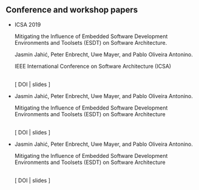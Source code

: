 ## Conference and workshop papers
* <p class="conferencePaperInput">
    <p class="conferenceAbbreviation">ICSA 2019</p> 
    <p class="conferenceArticleTitle"> Mitigating the Influence of Embedded Software Development Environments and Toolsets (ESDT) on Software Architecture.</p>

    <p class="conferenceAuthors"> Jasmin Jahić, Peter Enbrecht, Uwe Mayer, and Pablo Oliveira Antonino. </p>  

    <p class="conferenceName">IEEE International Conference on Software Architecture (ICSA)</p>
    <p class="conferenceDate"></p>
    <p class="conferenceNote"></p>
    <br/> 
    [ DOI | slides ]
  </p>
* <p class="conferenceAbbreviation"></p> 
  <p class="conferenceAuthors"> Jasmin Jahić, Peter Enbrecht, Uwe Mayer, and Pablo Oliveira Antonino. </p>
  <p class="conferenceTitle"> Mitigating the Influence of Embedded Software Development Environments and Toolsets (ESDT) on Software Architecture </p>
  <p class="conferenceDate"></p>
  <br/> 
  [ DOI | slides ]
* <p class="conferenceAbbreviation"></p> 
  <p class="conferenceAuthors"> Jasmin Jahić, Peter Enbrecht, Uwe Mayer, and Pablo Oliveira Antonino. </p>
  <p class="conferenceTitle"> Mitigating the Influence of Embedded Software Development Environments and Toolsets (ESDT) on Software Architecture </p>
  <p class="conferenceDate"></p>
  <br/> 
  [ DOI | slides ]
  
